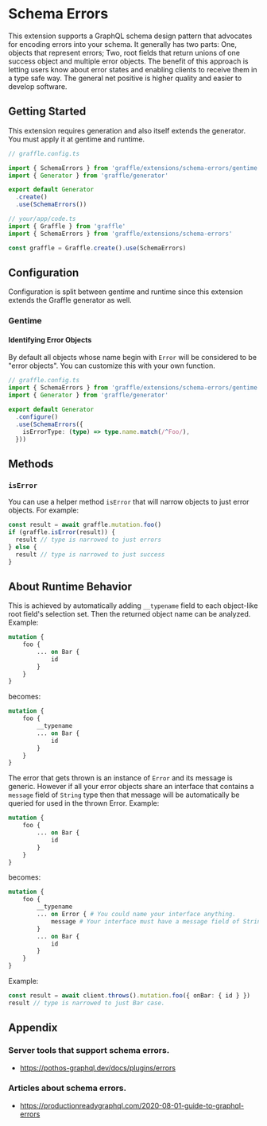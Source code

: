 # Schema Errors

This extension supports a GraphQL schema design pattern that advocates for encoding errors into your schema. It generally has two parts: One, objects that represent errors; Two, root fields that return unions of one success object and multiple error objects. The benefit of this approach is letting users know about error states and enabling clients to receive them in a type safe way. The general net positive is higher quality and easier to develop software.

## Getting Started

This extension requires generation and also itself extends the generator. You must apply it at gentime and runtime.

```ts
// graffle.config.ts

import { SchemaErrors } from 'graffle/extensions/schema-errors/gentime'
import { Generator } from 'graffle/generator'

export default Generator
  .create()
  .use(SchemaErrors())
```

```ts twoslash
// your/app/code.ts
import { Graffle } from 'graffle'
import { SchemaErrors } from 'graffle/extensions/schema-errors'

const graffle = Graffle.create().use(SchemaErrors)
```

## Configuration

Configuration is split between gentime and runtime since this extension extends the Graffle generator as well.

### Gentime

#### Identifying Error Objects

By default all objects whose name begin with `Error` will be considered to be "error objects". You can customize this with your own function.

```ts
// graffle.config.ts
import { SchemaErrors } from 'graffle/extensions/schema-errors/gentime'
import { Generator } from 'graffle/generator'

export default Generator
  .configure()
  .use(SchemaErrors({
    isErrorType: (type) => type.name.match(/^Foo/),
  }))
```

## Methods

### `isError`

You can use a helper method `isError` that will narrow objects to just error objects. For example:

```ts
const result = await graffle.mutation.foo()
if (graffle.isError(result)) {
  result // type is narrowed to just errors
} else {
  result // type is narrowed to just success
}
```

## About Runtime Behavior

This is achieved by automatically adding `__typename` field to each object-like root field's selection set. Then the returned object name can be analyzed. Example:

```graphql
mutation {
	foo {
		... on Bar {
			id
		}
	}
}
```

becomes:

```graphql
mutation {
	foo {
		__typename
		... on Bar {
			id
		}
	}
}
```

The error that gets thrown is an instance of `Error` and its message is generic. However if all your error objects share an interface that contains a `message` field of `String` type then that message will be automatically be queried for used in the thrown Error. Example:

```graphql
mutation {
	foo {
		... on Bar {
			id
		}
	}
}
```

becomes:

```graphql
mutation {
	foo {
		__typename
		... on Error { # You could name your interface anything.
			message # Your interface must have a message field of String type.
		}
		... on Bar {
			id
		}
	}
}
```

Example:

```ts
const result = await client.throws().mutation.foo({ onBar: { id } })
result // type is narrowed to just Bar case.
```

## Appendix

### Server tools that support schema errors.

- https://pothos-graphql.dev/docs/plugins/errors

### Articles about schema errors.

- https://productionreadygraphql.com/2020-08-01-guide-to-graphql-errors

